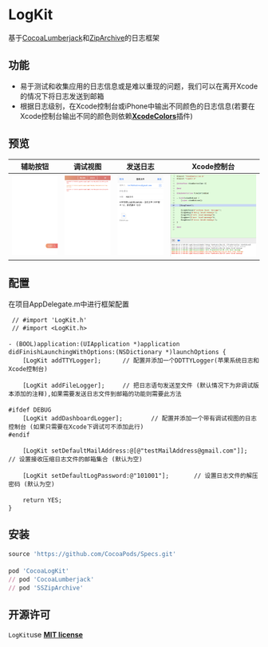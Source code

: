 # LogKit

基于[CocoaLumberjack][3]和[ZipArchive][4]的日志框架

## 功能
- 易于测试和收集应用的日志信息或是难以重现的问题，我们可以在离开Xcode的情况下将日志发送到邮箱
- 根据日志级别，在Xcode控制台或iPhone中输出不同颜色的日志信息(若要在Xcode控制台输出不同的颜色则依赖[__XcodeColors__][2]插件)

## 预览
辅助按钮  | 调试视图 | 发送日志 | Xcode控制台 |
-----|-----|-----|-----|
![Preview/zh_0.png](Preview/zh_0.png) | ![Preview/zh_1.png](Preview/zh_1.png) | ![Preview/zh_3.png](Preview/zh_2.png) | ![Preview/xcode_console.png](Preview/xcode_console.png) |

## 配置
在项目AppDelegate.m中进行框架配置

```obj-c
 // #import 'LogKit.h' 
 // #import <LogKit.h>
 
- (BOOL)application:(UIApplication *)application didFinishLaunchingWithOptions:(NSDictionary *)launchOptions {
    [LogKit addTTYLogger];		// 配置并添加一个DDTTYLogger(苹果系统日志和Xcode控制台)
    
    [LogKit addFileLogger];		// 把日志语句发送至文件 (默认情况下为非调试版本添加的注释),如果需要发送日志文件到邮箱的功能则需要此方法
    
#ifdef DEBUG
    [LogKit addDashboardLogger];		// 配置并添加一个带有调试视图的日志控制台 (如果只需要在Xcode下调试可不添加此行)
#endif
    
    [LogKit setDefaultMailAddress:@[@"testMailAddress@gmail.com"]];		// 设置接收压缩日志文件的邮箱集合 (默认为空)
    
    [LogKit setDefaultLogPassword:@"101001"];		// 设置日志文件的解压密码 (默认为空)
    
    return YES;
}
```
## 安装
```ruby
source 'https://github.com/CocoaPods/Specs.git'

pod 'CocoaLogKit'
// pod 'CocoaLumberjack'
// pod 'SSZipArchive'
```

## 开源许可
`LogKit`use [__MIT license__][1]

[1]: https://github.com/skooal/LogKit/LICENSE "MIT License"
[2]: https://github.com/robbiehanson/XcodeColors "XcodeColors"
[3]: https://github.com/CocoaLumberjack/CocoaLumberjack "CocoaLumberjack"
[4]: https://github.com/ZipArchive/ZipArchive "ZipArchive"